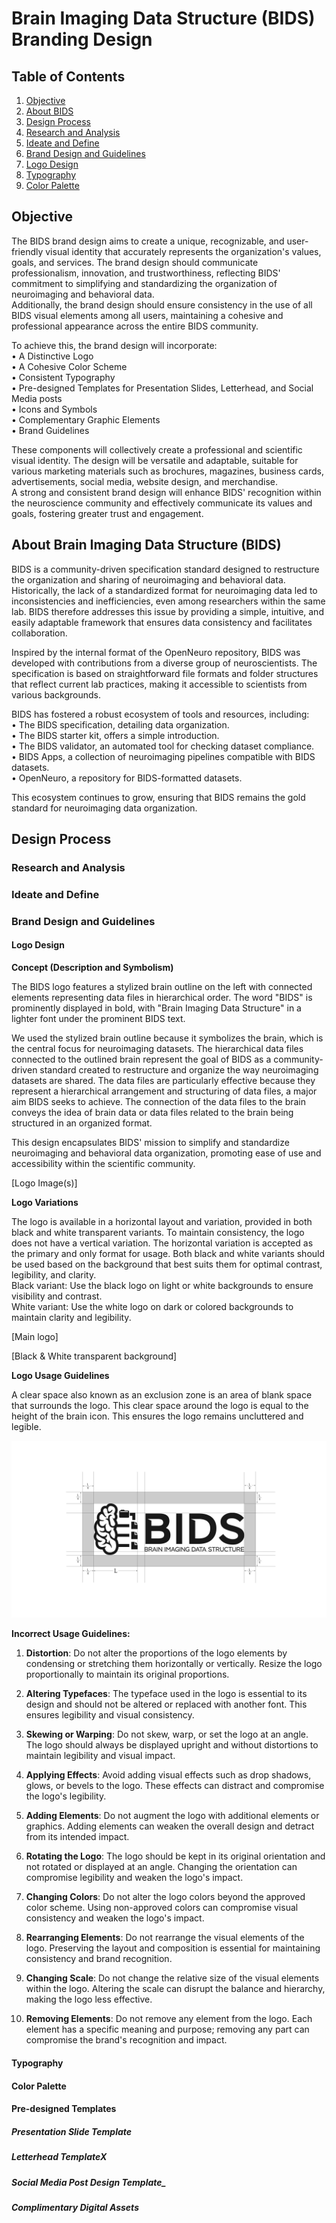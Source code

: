 # Brain Imaging Data Structure (BIDS) Branding Design

## Table of Contents
1. [Objective](#objective)
2. [About BIDS](#about-brain-imaging-data-structure-bids)
3. [Design Process](#design-process)
4. [Research and Analysis](#research-and-analysis)
5. [Ideate and Define](#ideate-and-define)
6. [Brand Design and Guidelines](#brand-design-and-guidelines)
7. [Logo Design](#logo-design)
8. [Typography](#typography)
9. [Color Palette](#color-palette)

## Objective
The BIDS brand design aims to create a unique, recognizable, and user-friendly visual identity that accurately represents the organization's values, goals, and services. The brand design should communicate professionalism, innovation, and trustworthiness, reflecting BIDS' commitment to simplifying and standardizing the organization of neuroimaging and behavioral data.<br>
Additionally, the brand design should ensure consistency in the use of all BIDS visual elements among all users, maintaining a cohesive and professional appearance across the entire BIDS community.

To achieve this, the brand design will incorporate:<br>
•	A Distinctive Logo<br>
•	A Cohesive Color Scheme<br>
•	Consistent Typography<br>
•	Pre-designed Templates for Presentation Slides, Letterhead, and Social Media posts <br>
•	Icons and Symbols<br>
•	Complementary Graphic Elements<br>
•	Brand Guidelines<br>

These components will collectively create a professional and scientific visual identity. The design will be versatile and adaptable, suitable for various marketing materials such as brochures, magazines, business cards, advertisements, social media, website design, and merchandise.<br>
A strong and consistent brand design will enhance BIDS' recognition within the neuroscience community and effectively communicate its values and goals, fostering greater trust and engagement.

## About Brain Imaging Data Structure (BIDS)
BIDS is a community-driven specification standard designed to restructure the organization and sharing of neuroimaging and behavioral data. Historically, the lack of a standardized format for neuroimaging data led to inconsistencies and inefficiencies, even among researchers within the same lab. BIDS therefore addresses this issue by providing a simple, intuitive, and easily adaptable framework that ensures data consistency and facilitates collaboration.

Inspired by the internal format of the OpenNeuro repository, BIDS was developed with contributions from a diverse group of neuroscientists. The specification is based on straightforward file formats and folder structures that reflect current lab practices, making it accessible to scientists from various backgrounds.

BIDS has fostered a robust ecosystem of tools and resources, including: <br>
•	The BIDS specification, detailing data organization.<br>
•	The BIDS starter kit, offers a simple introduction.<br>
•	The BIDS validator, an automated tool for checking dataset compliance.<br>
•	BIDS Apps, a collection of neuroimaging pipelines compatible with BIDS datasets.<br>
•	OpenNeuro, a repository for BIDS-formatted datasets.

This ecosystem continues to grow, ensuring that BIDS remains the gold standard for neuroimaging data organization.

## Design Process

### Research and Analysis

### Ideate and Define

### Brand Design and Guidelines

#### Logo Design
**Concept (Description and Symbolism)**

The BIDS logo features a stylized brain outline on the left with connected elements representing data files in hierarchical order. The word "BIDS" is prominently displayed in bold, with "Brain Imaging Data Structure" in a lighter font under the prominent BIDS text.

We used the stylized brain outline because it symbolizes the brain, which is the central focus for neuroimaging datasets. The hierarchical data files connected to the outlined brain represent the goal of BIDS as a community-driven standard created to restructure and organize the way neuroimaging datasets are shared. The data files are particularly effective because they represent a hierarchical arrangement and structuring of data files, a major aim BIDS seeks to achieve. The connection of the data files to the brain conveys the idea of brain data or data files related to the brain being structured in an organized format.

This design encapsulates BIDS' mission to simplify and standardize neuroimaging and behavioral data organization, promoting ease of use and accessibility within the scientific community.

[Logo Image(s)]

**Logo Variations**

The logo is available in a horizontal layout and variation, provided in both black and white transparent variants. To maintain consistency, the logo does not have a vertical variation. The horizontal variation is accepted as the primary and only format for usage. Both black and white variants should be used based on the background that best suits them for optimal contrast, legibility, and clarity. <br>
Black variant: Use the black logo on light or white backgrounds to ensure visibility and contrast. <br>
White variant: Use the white logo on dark or colored backgrounds to maintain clarity and legibility.

[Main logo]

[Black & White transparent background]

**Logo Usage Guidelines**

A clear space also known as an exclusion zone is an area of blank space that surrounds the logo. This clear space around the logo is equal to the height of the brain icon. This ensures the logo remains uncluttered and legible.

![Logo Clear Space](logo-guide-assets/logo-clear-space.jpg)

**Incorrect Usage Guidelines:**

1. **Distortion**: Do not alter the proportions of the logo elements by condensing or stretching them horizontally or vertically. Resize the logo proportionally to maintain its original proportions.

2. **Altering Typefaces**: The typeface used in the logo is essential to its design and should not be altered or replaced with another font. This ensures legibility and visual consistency.

3. **Skewing or Warping**: Do not skew, warp, or set the logo at an angle. The logo should always be displayed upright and without distortions to maintain legibility and visual impact.

4. **Applying Effects**: Avoid adding visual effects such as drop shadows, glows, or bevels to the logo. These effects can distract and compromise the logo's legibility.

5. **Adding Elements**: Do not augment the logo with additional elements or graphics. Adding elements can weaken the overall design and detract from its intended impact.

6. **Rotating the Logo**: The logo should be kept in its original orientation and not rotated or displayed at an angle. Changing the orientation can compromise legibility and weaken the logo's impact.

7. **Changing Colors**: Do not alter the logo colors beyond the approved color scheme. Using non-approved colors can compromise visual consistency and weaken the logo's impact.

8. **Rearranging Elements**: Do not rearrange the visual elements of the logo. Preserving the layout and composition is essential for maintaining consistency and brand recognition.

9. **Changing Scale**: Do not change the relative size of the visual elements within the logo. Altering the scale can disrupt the balance and hierarchy, making the logo less effective.

10. **Removing Elements**: Do not remove any element from the logo. Each element has a specific meaning and purpose; removing any part can compromise the brand's recognition and impact.

#### Typography

#### Color Palette

#### Pre-designed Templates
##### Presentation Slide Template

##### Letterhead TemplateX

##### Social Media Post Design Template_

##### Complimentary Digital Assets



</body>
</html>
